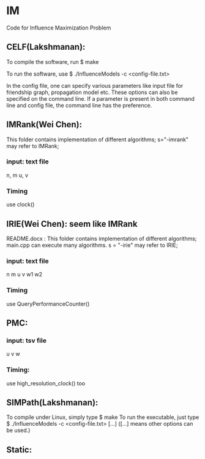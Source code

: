 # IM
Code for Influence Maximization Problem

## CELF(Lakshmanan):
To compile the software, run
$ make 

To run the software, use
$ ./InfluenceModels -c <config-file.txt>

In the config file, one can specify various parameters like input file for friendship graph, propagation model etc. 
These options can also be specified on the command line. 
If a parameter is present in both command line and config file, the command line has the preference. 


## IMRank(Wei Chen): 
This folder contains implementation of different algorithms;
s="-imrank" may refer to IMRank;
### input: text file
n, m 
u, v
### Timing
use clock()

## IRIE(Wei Chen): seem like IMRank
README.docx : This folder contains implementation of different algorithms; 
main.cpp can execute many algorithms.
s = "-irie" may refer to IRIE;
### input: text file
n m
u v w1 w2
### Timing 
use QueryPerformanceCounter()

## PMC: 
### input: tsv file
u v w
### Timing: 
use high_resolution_clock() too 



## SIMPath(Lakshmanan):
To compile under Linux, simply type
$ make
To run the executable, just type
$ ./InfluenceModels -c <config-file.txt> […]
([…] means other options can be used.)


## Static:
